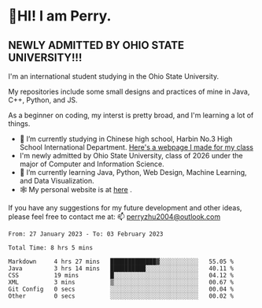 # 🌄HI! I am Perry. <br> #
## NEWLY ADMITTED BY OHIO STATE UNIVERSITY!!! ##  
I'm an international student studying in the Ohio State University. <br>

My repositories include some small designs and practices of mine in Java, C++, Python, and JS. <br>

As a beginner on coding, my interst is pretty broad, and I'm learning a lot of things. <br>
- 🔭 I’m currently studying in Chinese high school, Harbin No.3 High School International Department. [Here's a webpage I made for my class](https://perry2004.github.io/weirdos/)
- I'm newly admitted by Ohio State University, class of 2026 under the major of Computer and Information Science. 
- 🌱 I’m currently learning Java, Python, Web Design, Machine Learning, and Data Visualization. 
- 🕸️ My personal website is at <a href="https://zhu-yp.cn">here</a> .  

If you have any suggestions for my future development and other ideas, please feel free to contact me at: 📫 [perryzhu2004@outlook.com](mailto:perryzhu2004@outlook.com)

<!--START_SECTION:waka-->

```text
From: 27 January 2023 - To: 03 February 2023

Total Time: 8 hrs 5 mins

Markdown     4 hrs 27 mins   █████████████▓░░░░░░░░░░░   55.05 %
Java         3 hrs 14 mins   ██████████░░░░░░░░░░░░░░░   40.11 %
CSS          19 mins         █░░░░░░░░░░░░░░░░░░░░░░░░   04.12 %
XML          3 mins          ▒░░░░░░░░░░░░░░░░░░░░░░░░   00.67 %
Git Config   0 secs          ░░░░░░░░░░░░░░░░░░░░░░░░░   00.04 %
Other        0 secs          ░░░░░░░░░░░░░░░░░░░░░░░░░   00.02 %
```

<!--END_SECTION:waka-->
